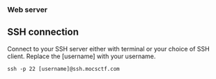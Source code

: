 ### Web server
## SSH connection
Connect to your SSH server either with terminal or your choice of SSH client.
Replace the [username] with your username.
```
ssh -p 22 [username]@ssh.mocsctf.com
```

[//]: # "use ssh key to connect"
[//]: # "this is an SSH public key"
[//]: # "ssh-rsa AAAAB3NzaC1yc2ETU9DU0NURntHIXRodTZfRDByayFuNX0= username@ssh.mocsctf.com"
